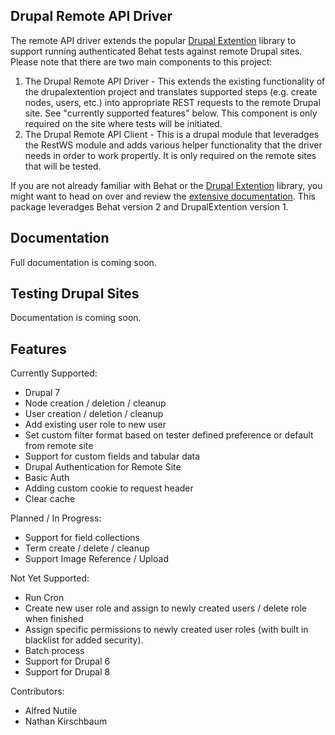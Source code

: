
## Drupal Remote API Driver

The remote API driver extends the popular [Drupal Extention](https://github.com/jhedstrom/drupalextension) library to support running authenticated Behat tests against remote Drupal sites. Please note that there are two main components to this project:

1. The Drupal Remote API Driver - This extends the existing functionality of the drupalextention project and translates supported steps (e.g. create nodes, users, etc.) into appropriate REST requests to the remote Drupal site. See "currently supported features" below. This component is only required on the site where tests will be initiated.
2. The Drupal Remote API Client - This is a drupal module that leveradges the RestWS module and adds various helper functionality that the driver needs in order to work propertly. It is only required on the remote sites that will be tested.

If you are not already familiar with Behat or the [Drupal Extention](https://github.com/jhedstrom/drupalextension) library, you might want to head on over and review the [extensive documentation](https://behat-drupal-extension.readthedocs.org). This package leveradges Behat version 2 and DrupalExtention version 1.

## Documentation

Full documentation is coming soon.


## Testing Drupal Sites

Documentation is coming soon.


## Features 

Currently Supported:

* Drupal 7
* Node creation / deletion / cleanup
* User creation / deletion / cleanup
* Add existing user role to new user
* Set custom filter format based on tester defined preference or default from remote site
* Support for custom fields and tabular data
* Drupal Authentication for Remote Site
* Basic Auth
* Adding custom cookie to request header
* Clear cache

Planned / In Progress:

* Support for field collections
* Term create / delete / cleanup
* Support Image Reference / Upload

Not Yet Supported:

* Run Cron
* Create new user role and assign to newly created users / delete role when finished
* Assign specific permissions to newly created user roles (with built in blacklist for added security).
* Batch process
* Support for Drupal 6
* Support for Drupal 8

Contributors:

* Alfred Nutile
* Nathan Kirschbaum
